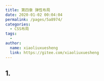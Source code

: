 ```yaml
---
title: 第四章 弹性布局
date: 2020-01-02 00:04:04
permalink: /pages/5a8974/
categories:
  - CSS布局
tags:
  - 
author: 
  name: xiaoliuxuesheng
  link: https://gitee.com/xiaoliuxuesheng
---
```


## 1. 
